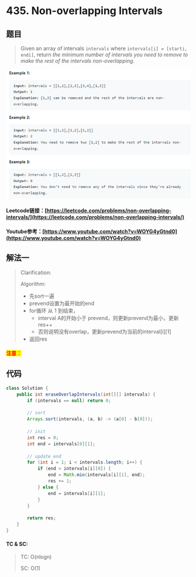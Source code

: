 # 435. Non-overlapping Intervals

## 题目

> Given an array of intervals `intervals` where `intervals[i] = [starti, endi]`, return _the minimum number of intervals you need to remove to make the rest of the intervals non-overlapping_.

![](<.gitbook/assets/image (21).png>)

#### Leetcode链接：[https://leetcode.com/problems/non-overlapping-intervals/](https://leetcode.com/problems/non-overlapping-intervals/)

#### Youtube参考：[https://www.youtube.com/watch?v=WOYG4yGtnd0](https://www.youtube.com/watch?v=WOYG4yGtnd0)

## 解法一

> Clarification:&#x20;
>
> Algorithm:&#x20;
>
> * 先sort一遍
> * prevend设置为最开始的end
> * for循环 从 1 到结束，
>   * interval A的开始小于 prevend，则更新prevend为最小，更新res++
>   * 否则说明没有overlap，更新prevend为当前的interval\[i]\[1]
> * 返回res

#### <mark style="color:red;">注意：</mark>

## 代码

```java
class Solution {
    public int eraseOverlapIntervals(int[][] intervals) {
        if (intervals == null) return 0;
        
        // sort
        Arrays.sort(intervals, (a, b) -> (a[0] - b[0]));
        
        // init
        int res = 0;
        int end = intervals[0][1];
        
        // update end
        for (int i = 1; i < intervals.length; i++) {
            if (end > intervals[i][0]) {
                end = Math.min(intervals[i][1], end);
                res += 1;
            } else {
                end = intervals[i][1];
            }
        }
        
        return res;
    }
}
```

#### TC & SC:&#x20;

> TC: O(nlogn)
>
> SC: O(1)
